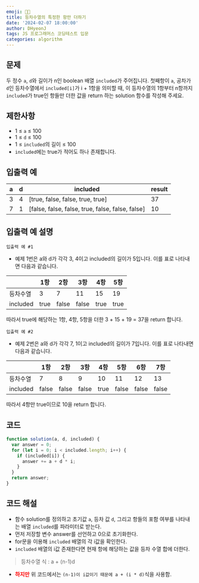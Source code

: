 ```yaml
---
emoji: 🧑‍💻
title: 등차수열의 특정한 항만 더하기
date: '2024-02-07 18:00:00'
author: DHyeonJ
tags: JS 프로그래머스 코딩테스트 입문
categories: algorithm
---
```


## 문제

두 정수 `a`, `d`와 길이가 n인 boolean 배열 `included`가 주어집니다. 첫째항이 `a`, 공차가 `d`인 등차수열에서 `included[i]`가 i + 1항을 의미할 때, 이 등차수열의 1항부터 n항까지 `included`가 true인 항들만 더한 값을 return 하는 solution 함수를 작성해 주세요.

## 제한사항

- 1 ≤ `a` ≤ 100
- 1 ≤ `d` ≤ 100
- 1 ≤ `included`의 길이 ≤ 100
- `included`에는 true가 적어도 하나 존재합니다.

## 입출력 예

| a   | d   | included                                         | result |
| --- | --- | ------------------------------------------------ | ------ |
| 3   | 4   | [true, false, false, true, true]                 | 37     |
| 7   | 1   | [false, false, false, true, false, false, false] | 10     |

## 입출력 예 설명

`입출력 예 #1`

- 예제 1번은 a와 d가 각각 3, 4이고 included의 길이가 5입니다. 이를 표로 나타내면 다음과 같습니다.

|          | 1항  | 2항   | 3항   | 4항  | 5항  |
| -------- | ---- | ----- | ----- | ---- | ---- |
| 등차수열 | 3    | 7     | 11    | 15   | 19   |
| included | true | false | false | true | true |

따라서 true에 해당하는 1항, 4항, 5항을 더한 3 + 15 + 19 = 37을 return 합니다.

`입출력 예 #2`

- 예제 2번은 a와 d가 각각 7, 1이고 included의 길이가 7입니다. 이를 표로 나타내면 다음과 같습니다.

|          | 1항   | 2항   | 3항   | 4항  | 5항   | 6항   | 7항   |
| -------- | ----- | ----- | ----- | ---- | ----- | ----- | ----- |
| 등차수열 | 7     | 8     | 9     | 10   | 11    | 12    | 13    |
| included | false | false | false | true | false | false | false |

따라서 4항만 true이므로 10을 return 합니다.

## 코드

```js
function solution(a, d, included) {
  var answer = 0;
  for (let i = 0; i < included.length; i++) {
    if (included[i]) {
      answer += a + d * i;
    }
  }
  return answer;
}
```

## 코드 해설

- 함수 solution를 정의하고 초기값 `a`, 등차 값 `d`, 그리고 항들의 포함 여부를 나타내는 배열 `included`를 파라미터로 받는다.
- 먼저 저장할 변수 answer를 선언하고 0으로 초기화한다.
- for문을 이용해 `included` 배열의 각 i값을 확인한다.
- `included` 배열의 i값 존재한다면 현재 항에 해당하는 값을 등차 수열 합에 더한다.

<blockquote>
등차수열 식 : a + (n-1)d
</blockquote>

- <font color="red"><b>하지만</b></font> 위 코드에서는 `(n-1)이 i값이기 때문에 a + (i * d)`식을 사용함.

```toc

```
